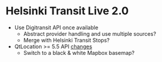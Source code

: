 Helsinki Transit Live 2.0
=========================

* Use Digitransit API once available
    - Abstract provider handling and use multiple sources?
    - Merge with Helsinki Transit Stops?
* QtLocation >= 5.5 API
  [changes](http://doc.qt.io/qt-5/qtlocation-changes.html)
    - Switch to a black & white Mapbox basemap?
